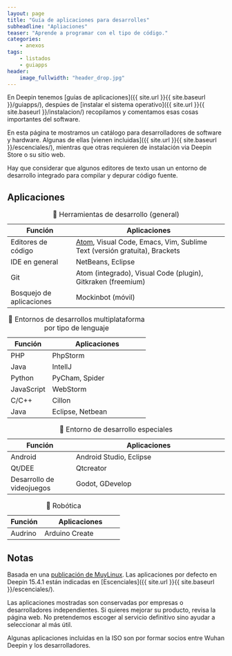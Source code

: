 ```yaml
---
layout: page
title: "Guía de aplicaciones para desarrolles"
subheadline: "Apliaciones"
teaser: "Aprende a programar con el tipo de código."
categories:
    - anexos
tags:
    - listados
    - guiapps
header:
    image_fullwidth: "header_drop.jpg"
---
```


En Deepin tenemos [guías de aplicaciones]({{ site.url }}{{ site.baseurl }}/guiapps/), despúes de [instalar el sistema operativo]({{ site.url }}{{ site.baseurl }}/instalacion/) recopilamos y comentamos esas cosas importantes del software.

En esta página te mostramos un catálogo para desarrolladores de software y hardware. Algunas de ellas [vienen incluidas]({{ site.url }}{{ site.baseurl }}/escenciales/), mientras que otras requieren de instalación via Deepin Store o su sitio web.

Hay que considerar que algunos editores de texto usan un entorno de desarrollo integrado​​ para compilar y depurar código fuente.

## Aplicaciones
<table>
  <caption>🔖 Herramientas de desarrollo (general)</caption>
  <colgroup>
    <col span="1" style="width: 30%;">
    <col span="1" style="width: 70%;">
      </colgroup>
  <thead>
    <tr>
      <th>Función</th>
      <th>Aplicaciones</th>
    </tr>
  </thead>
  <tbody>
    <tr>
      <td>Editores de código</td>
      <td><a href="{{ site.url }}{{ site.baseurl }}/apps/atom">Atom</a>, Visual Code, Emacs, Vim, Sublime Text (versión gratuita), Brackets</td>
    </tr>
    <tr>
      <td>IDE en general</td>
      <td>NetBeans, Eclipse</td>
    </tr>
    <tr>
      <td>Git</td>
      <td>Atom (integrado), Visual Code (plugin), Gitkraken (freemium)</td>
    </tr>
    <tr>
      <td>Bosquejo de aplicaciones</td>
      <td>Mockinbot (móvil)</td>
    </tr>
  </tbody>
</table>

<table>
  <caption>🔖 Entornos de desarrollos multiplataforma por tipo de lenguaje</caption>
  <colgroup>
    <col span="1" style="width: 30%;">
    <col span="1" style="width: 70%;">
      </colgroup>
  <thead>
    <tr>
      <th>Función</th>
      <th>Aplicaciones</th>
    </tr>
  </thead>
  <tbody>
    <tr>
      <td>PHP</td>
      <td>PhpStorm</td>
    </tr>
    <tr>
      <td>Java</td>
      <td>IntellJ</td>
    </tr>
    <tr>
      <td>Python</td>
      <td>PyCham, Spider</td>
    </tr>
    <tr>
      <td>JavaScript</td>
      <td>WebStorm</td>
    </tr>
    <tr>
      <td>C/C++</td>
      <td>Cillon</td>
    </tr>
    <tr>
      <td>Java</td>
      <td>Eclipse, Netbean</td>
    </tr>
  </tbody>
</table>

<table>
  <caption>🔖 Entorno de desarrollo especiales</caption>
  <colgroup>
    <col span="1" style="width: 30%;">
    <col span="1" style="width: 70%;">
      </colgroup>
  <thead>
    <tr>
      <th>Función</th>
      <th>Aplicaciones</th>
    </tr>
  </thead>
  <tbody>
    <tr>
      <td>Android</td>
      <td>Android Studio, Eclipse</td>
    </tr>
    <tr>
      <td>Qt/DEE</td>
      <td>Qtcreator</td>
    </tr>
    <tr>
      <td>Desarrollo de videojuegos</td>
      <td>Godot, GDevelop</td>
    </tr>
  </tbody>
</table>

<table>
  <caption>🔖 Robótica</caption>
  <colgroup>
    <col span="1" style="width: 30%;">
    <col span="1" style="width: 70%;">
      </colgroup>
  <thead>
    <tr>
      <th>Función</th>
      <th>Aplicaciones</th>
    </tr>
  </thead>
  <tbody>
    <tr>
      <td>Audrino</td>
      <td>Arduino Create</td>
    </tr>
  </tbody>
</table>

## Notas
Basada en una [publicación de MuyLinux](https://www.muylinux.com/2017/09/19/aplicaciones-por-defecto-ubuntu-18-04-2/). Las aplicaciones por defecto en Deepin 15.4.1 están indicadas en [Escenciales]({{ site.url }}{{ site.baseurl }}/escenciales/).

Las aplicaciones mostradas son conservadas por empresas o desarrolladores independientes. Si quieres mejorar su producto, revisa la página web. No pretendemos escoger al servicio definitivo sino ayudar a seleccionar al más útil.

Algunas aplicaciones incluidas en la ISO son por formar socios entre Wuhan Deepin y los desarrolladores.

